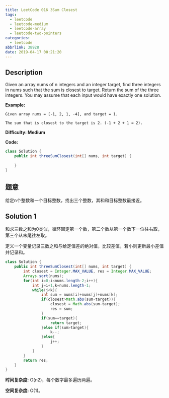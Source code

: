 ```yaml
---
title: LeetCode 016 3Sum Closest
tags:
  - leetcode
  - leetcode-medium
  - leetcode-array
  - leetcode-two-pointers
categories:
  - leetcode
abbrlink: 38928
date: 2019-04-17 00:21:20
---
```


## Description

Given an array nums of n integers and an integer target, find three integers in nums such that the sum is closest to target. Return the sum of the three integers. You may assume that each input would have exactly one solution.

**Example:**

```
Given array nums = [-1, 2, 1, -4], and target = 1.

The sum that is closest to the target is 2. (-1 + 2 + 1 = 2).
```

**Difficulty: Medium**

**Code:**

```java
class Solution {
    public int threeSumClosest(int[] nums, int target) {
        
    }
}
```

## 题意

给定n个整数和一个目标整数，找出三个整数，其和和目标整数最接近。

<!-- more -->

## Solution 1

和求三数之和为0类似，循环固定第一个数，第二个数从第一个数下一位往右取，第三个从末尾往左取。

定义一个变量记录三数之和与给定值差的绝对值，比较差值，若小则更新最小差值并记录和。

```java
class Solution {
    public int threeSumClosest(int[] nums, int target) {
        int closest = Integer.MAX_VALUE, res = Integer.MAX_VALUE;
        Arrays.sort(nums);
        for(int i=0;i<nums.length-2;i++){
            int j=i+1,k=nums.length-1;
            while(j<k){
                int sum = nums[i]+nums[j]+nums[k];
                if(closest>Math.abs(sum-target)){
                    closest = Math.abs(sum-target);
                    res = sum;
                }
                if(sum==target){
                    return target;
                }else if(sum>target){
                    k--;
                }else{
                    j++;
                }
            }
        }
        return res;
    }
}
```

**时间复杂度:** O(n2)，每个数字最多遍历两遍。

**空间复杂度:** O(1)。
